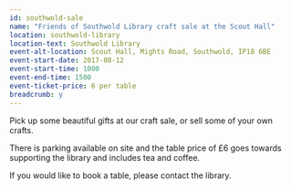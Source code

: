 ```yaml
---
id: southwold-sale
name: "Friends of Southwold Library craft sale at the Scout Hall"
location: southwold-library
location-text: Southwold Library
event-alt-location: Scout Hall, Mights Road, Southwold, IP18 6BE
event-start-date: 2017-08-12
event-start-time: 1000
event-end-time: 1500
event-ticket-price: 6 per table
breadcrumb: y
---
```


Pick up some beautiful gifts at our craft sale, or sell some of your own crafts.

There is parking available on site and the table price of £6 goes towards supporting the library and includes tea and coffee.

If you would like to book a table, please contact the library.

